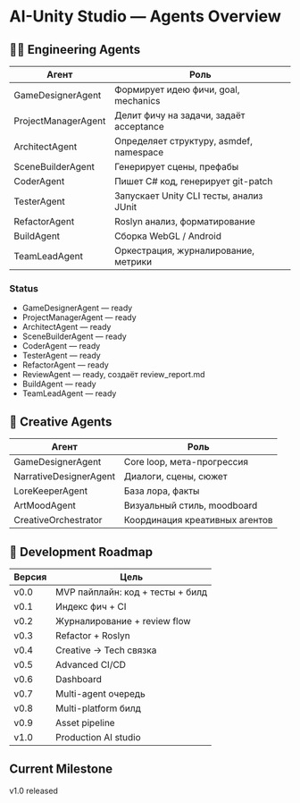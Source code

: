 # AI-Unity Studio — Agents Overview

## 👨‍💻 Engineering Agents

| Агент              | Роль                                        |
|--------------------|---------------------------------------------|
| GameDesignerAgent   | Формирует идею фичи, goal, mechanics        |
| ProjectManagerAgent | Делит фичу на задачи, задаёт acceptance     |
| ArchitectAgent      | Определяет структуру, asmdef, namespace     |
| SceneBuilderAgent   | Генерирует сцены, префабы                   |
| CoderAgent          | Пишет C# код, генерирует git-patch          |
| TesterAgent         | Запускает Unity CLI тесты, анализ JUnit     |
| RefactorAgent       | Roslyn анализ, форматирование               |
| BuildAgent          | Сборка WebGL / Android                      |
| TeamLeadAgent       | Оркестрация, журналирование, метрики        |

### Status

* GameDesignerAgent — ready
* ProjectManagerAgent — ready
* ArchitectAgent — ready
* SceneBuilderAgent — ready
* CoderAgent — ready
* TesterAgent — ready
* RefactorAgent — ready
* ReviewAgent — ready, создаёт review_report.md
* BuildAgent — ready
* TeamLeadAgent — ready

## 🎨 Creative Agents

| Агент                  | Роль                                      |
|------------------------|-------------------------------------------|
| GameDesignerAgent       | Core loop, мета-прогрессия                |
| NarrativeDesignerAgent  | Диалоги, сцены, сюжет                     |
| LoreKeeperAgent         | База лора, факты                          |
| ArtMoodAgent            | Визуальный стиль, moodboard               |
| CreativeOrchestrator    | Координация креативных агентов            |

## 🌱 Development Roadmap

| Версия | Цель                                  |
|---------|---------------------------------------|
| v0.0    | MVP пайплайн: код + тесты + билд      |
| v0.1    | Индекс фич + CI                       |
| v0.2    | Журналирование + review flow          |
| v0.3    | Refactor + Roslyn                     |
| v0.4    | Creative → Tech связка                |
| v0.5    | Advanced CI/CD                        |
| v0.6    | Dashboard                             |
| v0.7    | Multi-agent очередь                   |
| v0.8    | Multi-platform билд                   |
| v0.9    | Asset pipeline                        |
| v1.0    | Production AI studio                  |

## Current Milestone

v1.0 released
